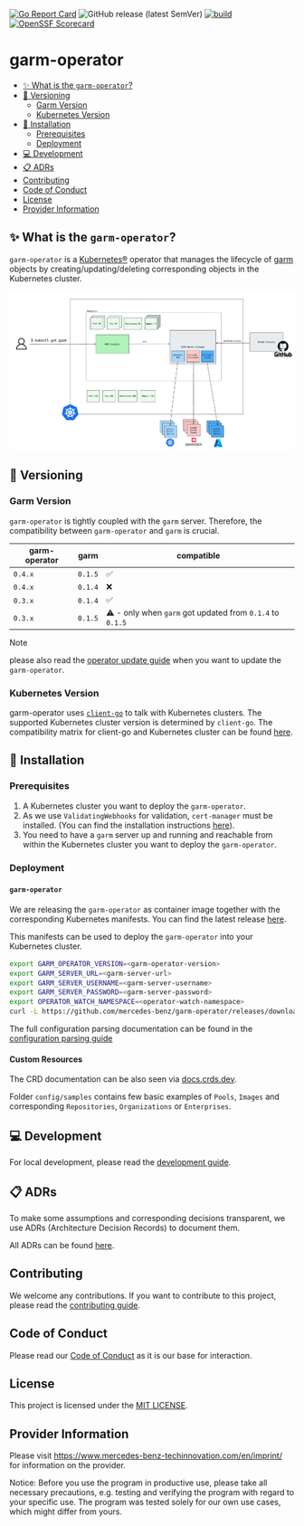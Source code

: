 <!-- SPDX-License-Identifier: MIT -->

[![Go Report Card](https://goreportcard.com/badge/github.com/mercedes-benz/garm-operator)](https://goreportcard.com/report/github.com/mercedes-benz/garm-operator) 
![GitHub release (latest SemVer)](https://img.shields.io/github/v/release/mercedes-benz/garm-operator?sort=semver)
[![build](https://github.com/mercedes-benz/garm-operator/actions/workflows/build.yml/badge.svg)](https://github.com/mercedes-benz/garm-operator/actions/workflows/build.yml)
[![OpenSSF Scorecard](https://api.scorecard.dev/projects/github.com/mercedes-benz/garm-operator/badge)](https://scorecard.dev/viewer/?uri=github.com/mercedes-benz/garm-operator)

# garm-operator 

<!-- toc -->
- [✨ What is the <code>garm-operator</code>?](#-what-is-the-garm-operator)
- [🔀 Versioning](#-versioning)
  - [Garm Version](#garm-version)
  - [Kubernetes Version](#kubernetes-version)
- [🚀 Installation](#-installation)
  - [Prerequisites](#prerequisites)
  - [Deployment](#deployment)
- [💻 Development](#-development)
- [📋 ADRs](#-adrs)
- [Contributing](#contributing)
- [Code of Conduct](#code-of-conduct)
- [License](#license)
- [Provider Information](#provider-information)
<!-- /toc -->

## ✨ What is the `garm-operator`?

`garm-operator` is a [Kubernetes®](https://kubernetes.io) operator that manages the lifecycle of [garm](https://github.com/cloudbase/garm) objects by creating/updating/deleting corresponding objects in the Kubernetes cluster.

![garm components overview](docs/assets/overview.png "Architecture Overview")

## 🔀 Versioning

### Garm Version

`garm-operator` is tightly coupled with the `garm` server. Therefore, the compatibility between `garm-operator` and `garm` is crucial.

| garm-operator | garm    | compatible                                                       |
|---------------|---------|------------------------------------------------------------------|
| `0.4.x`       | `0.1.5` | :white_check_mark:                                               |
| `0.4.x`       | `0.1.4` | :x:                                                              |
| `0.3.x`       | `0.1.4` | :white_check_mark:                                               |
| `0.3.x`       | `0.1.5` | :warning: - only when `garm` got updated from `0.1.4` to `0.1.5` |

> [!NOTE] 
> please also read the [operator update guide](docs/operator_update.md) when you want to update the `garm-operator`.

### Kubernetes Version

garm-operator uses [`client-go`](https://github.com/kubernetes/client-go) to talk with
Kubernetes clusters. The supported Kubernetes cluster version is determined by `client-go`.
The compatibility matrix for client-go and Kubernetes cluster can be found
[here](https://github.com/kubernetes/client-go#compatibility-matrix).

## 🚀 Installation

### Prerequisites

1. A Kubernetes cluster you want to deploy the `garm-operator`.
1. As we use `ValidatingWebhooks` for validation, `cert-manager` must be installed. (You can find the installation instructions [here](https://cert-manager.io/docs/installation/)).
1. You need to have a `garm` server up and running and reachable from within the Kubernetes cluster you want to deploy the `garm-operator`.

### Deployment

#### `garm-operator`

We are releasing the `garm-operator` as container image together with the corresponding Kubernetes manifests. You can find the latest release [here](https://github.com/mercedes-benz/garm-operator/releases).

This manifests can be used to deploy the `garm-operator` into your Kubernetes cluster.

```bash
export GARM_OPERATOR_VERSION=<garm-operator-version>
export GARM_SERVER_URL=<garm-server-url> 
export GARM_SERVER_USERNAME=<garm-server-username>
export GARM_SERVER_PASSWORD=<garm-server-password>
export OPERATOR_WATCH_NAMESPACE=<operator-watch-namespace>
curl -L https://github.com/mercedes-benz/garm-operator/releases/download/${GARM_OPERATOR_VERSION}/garm-operator-all.yaml | envsubst | kubectl apply -f -
```

The full configuration parsing documentation can be found in the [configuration parsing guide](./docs/config/configuration-parsing.md)

#### Custom Resources

The CRD documentation can be also seen via [docs.crds.dev](https://doc.crds.dev/github.com/mercedes-benz/garm-operator).

Folder `config/samples` contains few basic examples of `Pools`, `Images` and corresponding `Repositories`, `Organizations` or `Enterprises`.

## 💻 Development

For local development, please read the [development guide](DEVELOPMENT.md).

## 📋 ADRs

To make some assumptions and corresponding decisions transparent, we use ADRs (Architecture Decision Records) to document them.

All ADRs can be found [here](docs/architectural-decision-records.md).

## Contributing

We welcome any contributions.
If you want to contribute to this project, please read the [contributing guide](CONTRIBUTING.md).

## Code of Conduct

Please read our [Code of Conduct](https://github.com/mercedes-benz/foss/blob/master/CODE_OF_CONDUCT.md) as it is our base for interaction.

## License

This project is licensed under the [MIT LICENSE](LICENSE).

## Provider Information

Please visit <https://www.mercedes-benz-techinnovation.com/en/imprint/> for information on the provider.

Notice: Before you use the program in productive use, please take all necessary precautions,
e.g. testing and verifying the program with regard to your specific use.
The program was tested solely for our own use cases, which might differ from yours.
